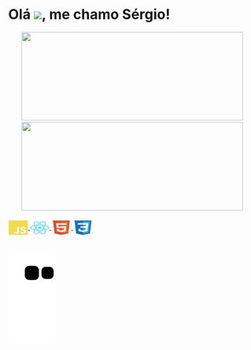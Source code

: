 <h1 align="left">Olá <img src="https://raw.githubusercontent.com/kaueMarques/kaueMarques/master/hi.gif" width="30px">, me chamo Sérgio!</h1>

<div align="center">
  <a href="https://github.com/sergioLikesCode">
  <img height="180em" width="450em" src="https://github-readme-stats.vercel.app/api?username=sergioLikesCode&show_icons=true&theme=radical&include_all_commits=true&count_private=true"/>
  <img height="180em" width="450em" src="https://github-readme-stats.vercel.app/api/top-langs/?username=sergioLikesCode&layout=compact&langs_count=7&theme=radical"/>
</div>
  
<div style="display: inline_block"><br>
  <img align="center" alt="Rafa-Js" height="30" width="40" src="https://raw.githubusercontent.com/devicons/devicon/master/icons/javascript/javascript-plain.svg">
  <img align="center" alt="Rafa-React" height="30" width="40" src="https://raw.githubusercontent.com/devicons/devicon/master/icons/react/react-original.svg">
  <img align="center" alt="Rafa-HTML" height="30" width="40" src="https://raw.githubusercontent.com/devicons/devicon/master/icons/html5/html5-original.svg">
  <img align="center" alt="Rafa-CSS" height="30" width="40" src="https://raw.githubusercontent.com/devicons/devicon/master/icons/css3/css3-original.svg">
</div>

##
 
![Snake animation](https://github.com/rafaballerini/rafaballerini/blob/output/github-contribution-grid-snake.svg)
